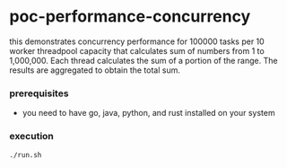 # poc-performance-concurrency
this demonstrates concurrency performance for 100000 tasks per 10 worker threadpool capacity that calculates sum of numbers from 1 to 1,000,000. Each thread calculates the sum of a portion of the range. The results are aggregated to obtain the total sum.

### prerequisites
- you need to have go, java, python, and rust installed on your system

### execution
```shell
./run.sh
```